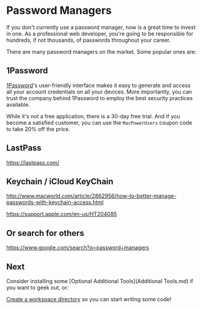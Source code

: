 # Password Managers

If you don't currently use a password manager, now is a great time to invest in one. As a professional web developer, you're going to be responsible for hundreds, if not thousands, of passwords throughout your career.

There are many password managers on the market.  Some popular ones are:

## 1Password

[1Password](https://agilebits.com/onepassword)'s user-friendly interface makes it easy to generate and access all your account credentials on all your devices. More importantly, you can trust the company behind 1Password to employ the best security practices available.

While it's not a free application, there is a 30-day free trial. And if you become a satisfied customer, you can use the `MacPowerUsers` coupon code to take 20% off the price.

## LastPass

https://lastpass.com/

## Keychain / iCloud KeyChain

http://www.macworld.com/article/2862956/how-to-better-manage-passwords-with-keychain-access.html

https://support.apple.com/en-us/HT204085

## Or search for others

https://www.google.com/search?q=password+managers

## Next

Consider installing some [Optional Additional Tools](Additional Tools.md) if you want to geek out, or:

[Create a workspace directory](Workspace.md) so you can start writing some code!
